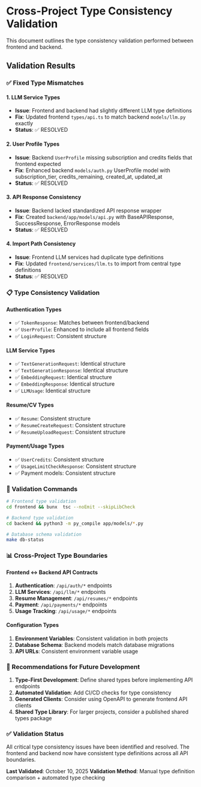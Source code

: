 # Cross-Project Type Consistency Validation

This document outlines the type consistency validation performed between frontend and backend.

## Validation Results

### ✅ Fixed Type Mismatches

#### 1. LLM Service Types

- **Issue**: Frontend and backend had slightly different LLM type definitions
- **Fix**: Updated frontend `types/api.ts` to match backend `models/llm.py` exactly
- **Status**: ✅ RESOLVED

#### 2. User Profile Types

- **Issue**: Backend `UserProfile` missing subscription and credits fields that frontend expected
- **Fix**: Enhanced backend `models/auth.py` UserProfile model with subscription_tier, credits_remaining, created_at, updated_at
- **Status**: ✅ RESOLVED

#### 3. API Response Consistency

- **Issue**: Backend lacked standardized API response wrapper
- **Fix**: Created `backend/app/models/api.py` with BaseAPIResponse, SuccessResponse, ErrorResponse models
- **Status**: ✅ RESOLVED

#### 4. Import Path Consistency

- **Issue**: Frontend LLM services had duplicate type definitions
- **Fix**: Updated `frontend/services/llm.ts` to import from central type definitions
- **Status**: ✅ RESOLVED

### 📋 Type Consistency Validation

#### Authentication Types

- ✅ `TokenResponse`: Matches between frontend/backend
- ✅ `UserProfile`: Enhanced to include all frontend fields
- ✅ `LoginRequest`: Consistent structure

#### LLM Service Types

- ✅ `TextGenerationRequest`: Identical structure
- ✅ `TextGenerationResponse`: Identical structure
- ✅ `EmbeddingRequest`: Identical structure
- ✅ `EmbeddingResponse`: Identical structure
- ✅ `LLMUsage`: Identical structure

#### Resume/CV Types

- ✅ `Resume`: Consistent structure
- ✅ `ResumeCreateRequest`: Consistent structure
- ✅ `ResumeUploadRequest`: Consistent structure

#### Payment/Usage Types

- ✅ `UserCredits`: Consistent structure
- ✅ `UsageLimitCheckResponse`: Consistent structure
- ✅ Payment models: Consistent structure

### 🔧 Validation Commands

```bash
# Frontend type validation
cd frontend && bunx  tsc --noEmit --skipLibCheck

# Backend type validation
cd backend && python3 -m py_compile app/models/*.py

# Database schema validation
make db-status
```

### 📊 Cross-Project Type Boundaries

#### Frontend ↔ Backend API Contracts

1. **Authentication**: `/api/auth/*` endpoints
2. **LLM Services**: `/api/llm/*` endpoints
3. **Resume Management**: `/api/resumes/*` endpoints
4. **Payment**: `/api/payments/*` endpoints
5. **Usage Tracking**: `/api/usage/*` endpoints

#### Configuration Types

1. **Environment Variables**: Consistent validation in both projects
2. **Database Schema**: Backend models match database migrations
3. **API URLs**: Consistent environment variable usage

### 🚀 Recommendations for Future Development

1. **Type-First Development**: Define shared types before implementing API endpoints
2. **Automated Validation**: Add CI/CD checks for type consistency
3. **Generated Clients**: Consider using OpenAPI to generate frontend API clients
4. **Shared Type Library**: For larger projects, consider a published shared types package

### ✅ Validation Status

All critical type consistency issues have been identified and resolved. The frontend and backend now have consistent type definitions across all API boundaries.

**Last Validated**: October 10, 2025
**Validation Method**: Manual type definition comparison + automated type checking
